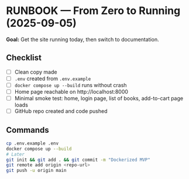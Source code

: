 # RUNBOOK — From Zero to Running (2025-09-05)

**Goal:** Get the site running today, then switch to documentation.

## Checklist
- [ ] Clean copy made
- [ ] `.env` created from `.env.example`
- [ ] `docker compose up --build` runs without crash
- [ ] Home page reachable on http://localhost:8000
- [ ] Minimal smoke test: home, login page, list of books, add-to-cart page loads
- [ ] GitHub repo created and code pushed

## Commands
```bash
cp .env.example .env
docker compose up --build
# Later
git init && git add . && git commit -m "Dockerized MVP"
git remote add origin <repo-url>
git push -u origin main
```
